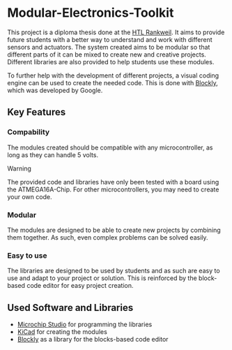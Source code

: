 # Modular-Electronics-Toolkit

This project is a diploma thesis done at the [HTL Rankweil](https://github.com/htl-rankweil). It aims to provide future students with a better way to understand and work with different sensors and actuators. The system created aims to be modular so that different parts of it can be mixed to create new and creative projects. Different libraries are also provided to help students use these modules.

To further help with the development of different projects, a visual coding engine can be used to create the needed code. This is done with [Blockly](https://developers.google.com/blockly), which was developed by Google.

## Key Features
### Compability
The modules created should be compatible with any microcontroller, as long as they can handle 5 volts.

> [!WARNING]
> The provided code and libraries have only been tested with a board using the ATMEGA16A-Chip. For other microcontrollers, you may need to create your own code.

### Modular
The modules are designed to be able to create new projects by combining them together. As such, even complex problems can be solved easily.

### Easy to use
The libraries are designed to be used by students and as such are easy to use and adapt to your project or solution. This is reinforced by the block-based code editor for easy project creation. 


## Used Software and Libraries
* [Microchip Studio](https://www.microchip.com/en-us/tools-resources/develop/microchip-studio) for programming the libraries
* [KiCad](https://www.kicad.org/) for creating the modules
* [Blockly](https://developers.google.com/blockly) as a library for the blocks-based code editor

